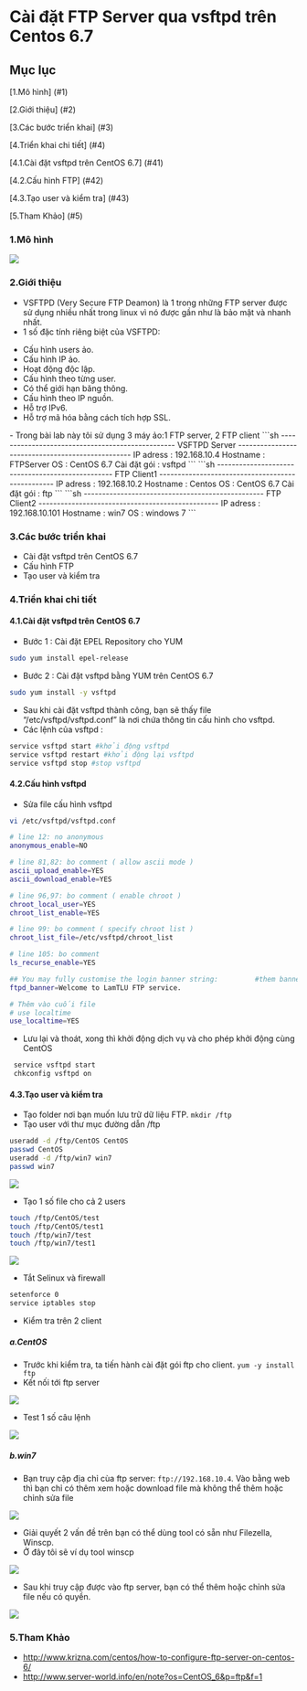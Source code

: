 # Cài đặt FTP Server qua vsftpd trên Centos 6.7
## Mục lục

[1.Mô hình]	(#1)

[2.Giới thiệu]	(#2)

[3.Các bước triển khai]	(#3)

[4.Triển khai chi tiết]	(#4)

[4.1.Cài đặt vsftpd trên CentOS 6.7] (#41)

[4.2.Cấu hình FTP] (#42)

[4.3.Tạo user và kiểm tra] (#43)

[5.Tham Khảo]	(#5)

<a name="1"></a>
### 1.Mô hình	
<img src="http://i.imgur.com/vMdAKlS.png" />

<a name="2"></a>
### 2.Giới thiệu
- VSFTPD (Very Secure FTP Deamon) là 1 trong những FTP server được sử dụng nhiều nhất trong linux vì nó được gần như là bảo mật và nhanh nhất.
- 1 số đặc tính riêng biệt của VSFTPD:
<ul>
	<li>Cấu hình users ảo.</li>
	<li>Cấu hình IP ảo.</li>
	<li>Hoạt động độc lập.</li>
	<li>Cấu hình theo từng user.</li>
	<li>Có thể giới hạn băng thông.</li>
	<li>Cấu hình theo IP nguồn.</li>
	<li>Hỗ trợ IPv6.</li>
	<li>Hỗ trợ mã hóa bằng cách tích hợp SSL.</li>
</ul>
- Trong bài lab này tôi sử dụng 3 máy ảo:1 FTP server, 2 FTP client
```sh
-------------------------------------------------
VSFTPD Server
-------------------------------------------------
IP adress		:		192.168.10.4
Hostname		:		FTPServer
OS				:		CentOS 6.7
Cài đặt gói		:		vsftpd
```
```sh
-------------------------------------------------
FTP Client1
-------------------------------------------------
IP adress		:		192.168.10.2
Hostname		:		Centos
OS				:		CentOS 6.7
Cài đặt gói		:		ftp
```
```sh
-------------------------------------------------
FTP Client2
-------------------------------------------------
IP adress		:		192.168.10.101
Hostname		:		win7
OS				:		windows 7
```

<a name="3"></a>
### 3.Các bước triển khai
- Cài đặt vsftpd trên CentOS 6.7
- Cấu hình FTP
- Tạo user và kiểm tra

<a name="4"></a>
### 4.Triển khai chi tiết

<a name="41"></a>
#### 4.1.Cài đặt vsftpd trên CentOS 6.7
- Bước 1 : Cài đặt EPEL Repository cho YUM
```sh
sudo yum install epel-release
```
- Bước 2 : Cài đặt vsftpd bằng YUM trên CentOS 6.7
```sh
sudo yum install -y vsftpd
```
- Sau khi cài đặt vsftpd thành công, bạn sẽ thấy file “/etc/vsftpd/vsftpd.conf” là nơi chứa thông tin cấu hình cho vsftpd.
- Các lệnh của vsftpd :
```sh
service vsftpd start #khởi động vsftpd
service vsftpd restart #khởi động lại vsftpd
service vsftpd stop #stop vsftpd
```

<a name="42"></a>
#### 4.2.Cấu hình vsftpd
- Sửa file cấu hình vsftpd
```sh
vi /etc/vsftpd/vsftpd.conf
```
```sh
# line 12: no anonymous
anonymous_enable=NO

# line 81,82: bo comment ( allow ascii mode )
ascii_upload_enable=YES
ascii_download_enable=YES

# line 96,97: bo comment ( enable chroot )
chroot_local_user=YES
chroot_list_enable=YES

# line 99: bo comment ( specify chroot list )
chroot_list_file=/etc/vsftpd/chroot_list

# line 105: bo comment
ls_recurse_enable=YES

## You may fully customise the login banner string:			#them banner
ftpd_banner=Welcome to LamTLU FTP service.

# Thêm vào cuối file
# use localtime
use_localtime=YES
```
- Lưu lại và thoát, xong thì khởi động dịch vụ và cho phép khởi động cùng CentOS
```sh
 service vsftpd start
 chkconfig vsftpd on
``` 

<a name="4.3"></a>
#### 4.3.Tạo user và kiểm tra 
- Tạo folder nơi bạn muốn lưu trữ dữ liệu FTP.
`mkdir /ftp`
- Tạo user với thư mục đường dẫn /ftp
```sh
useradd -d /ftp/CentOS CentOS
passwd CentOS
useradd -d /ftp/win7 win7	
passwd win7
```
<img src="http://img.prntscr.com/img?url=http://i.imgur.com/wQqJ1Ns.png" />

- Tạo 1 số file cho cả 2 users
```sh
touch /ftp/CentOS/test
touch /ftp/CentOS/test1
touch /ftp/win7/test
touch /ftp/win7/test1
```
<img src="http://img.prntscr.com/img?url=http://i.imgur.com/YoWbCM4.png" />

- Tắt Selinux và firewall
```sh
setenforce 0
service iptables stop
```
- Kiểm tra trên 2 client

##### a.CentOS
- Trước khi kiểm tra, ta tiến hành cài đặt gói ftp cho client.
`yum -y install ftp`
- Kết nối tới ftp server
<img src="http://img.prntscr.com/img?url=http://i.imgur.com/aUUrekP.png" />

- Test 1 số câu lệnh
<img src="http://img.prntscr.com/img?url=http://i.imgur.com/wsPLPkL.png" />

##### b.win7
- Bạn truy cập địa chỉ cùa ftp server: `ftp://192.168.10.4`. Vào bằng web thì bạn chỉ có thêm xem hoặc download file mà không thể thêm hoặc chỉnh sửa file
<img src="http://img.prntscr.com/img?url=http://i.imgur.com/wfwzBEQ.png" />

- Giải quyết 2 vấn đề trên bạn có thể dùng tool có sẵn như Filezella, Winscp.
- Ở đây tôi sẽ ví dụ tool winscp
<img src="http://img.prntscr.com/img?url=http://i.imgur.com/lg6XYqx.png" />

- Sau khi truy cập được vào ftp server, bạn có thể thêm hoặc chỉnh sửa file nếu có quyền.
<img src="http://img.prntscr.com/img?url=http://i.imgur.com/ufwpmW4.png" />

### 5.Tham Khảo
- http://www.krizna.com/centos/how-to-configure-ftp-server-on-centos-6/
- http://www.server-world.info/en/note?os=CentOS_6&p=ftp&f=1
